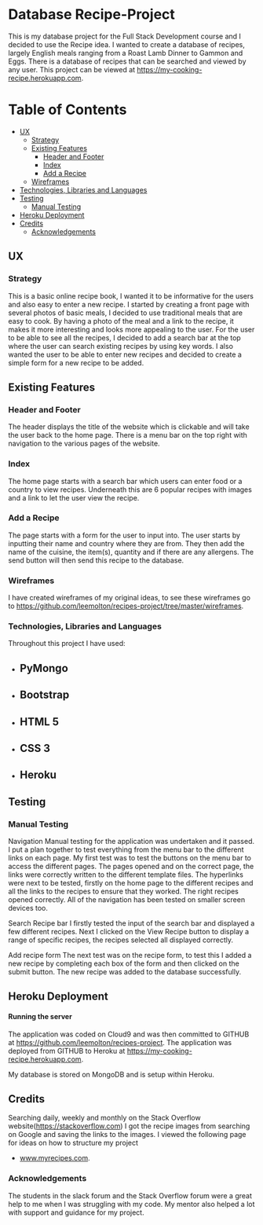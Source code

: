 # Database Recipe-Project

This is my database project for the Full Stack Development course and I decided to use the Recipe idea. I wanted to create a database of recipes, largely English meals ranging
from a Roast Lamb Dinner to Gammon and Eggs. There is a database of recipes that can be searched and viewed by any user. This project can be viewed at https://my-cooking-recipe.herokuapp.com.


# Table of Contents
- [UX](https://github.com/leemolton/recipes-project/master/README.md#ux)
    - [Strategy](https://github.com/leemolton/recipes-project/README.md#strategy)
    - [Existing Features](https://github.com/leemolton/recipes-project/README.md#existing-features)
        - [Header and Footer](https://github.com/leemolton/recipes-project/README.md#header-and-footer)
        - [Index](https://github.com/leemolton/recipes-project/README.md#index)
        - [Add a Recipe](https://github.com/leemolton/recipes-project/README.md#dates-for-your-diary)
    - [Wireframes](https://github.com/leemolton/recipes-project/README.md#wireframes)
- [Technologies, Libraries and Languages](https://github.com/leemolton/recipes-project/README.md#technologies-libraries-and-languages)
- [Testing](https://github.com/leemolton/recipes-project/README.md#testing)
    - [Manual Testing](https://github.com/leemolton/recipes-project/README.md#manual-testing)
- [Heroku Deployment](https://github.com/leemolton/recipes-project/README.md#heroku-deployment)
- [Credits](https://github.com/leemolton/recipes-project/README.md#credits)
    - [Acknowledgements](https://github.com/leemolton/recipes-project/README.md#acknowledgements)


## UX

### Strategy
This is a basic online recipe book, I wanted it to be informative for the users and also easy to enter a new recipe.
I started by creating a front page with several photos of basic meals, I decided to use traditional meals that are easy to cook. By having a photo of the meal and a link to the recipe, it makes it more interesting and looks more appealing to the user. For the user to be able to see all the recipes, I decided to add a search bar at the top where the user can search existing recipes by using key words. I also wanted the user to be able to enter new recipes and decided to create a simple form for a new recipe to be added.

## Existing Features

### Header and Footer
The header displays the title of the website which is clickable and will take the user back to the home page.
There is a menu bar on the top right with navigation to the various pages of the website.

### Index
The home page starts with a search bar which users can enter food or a country to view recipes.
Underneath this are 6 popular recipes with images and a link to let the user view the recipe.

### Add a Recipe
The page starts with a form for the user to input into. The user starts by inputting their name 
and country where they are from. They then add the name of the cuisine, the item(s),
quantity and if there are any allergens. The send button will then send this recipe to the database.

### Wireframes 
I have created wireframes of my original ideas, to see these wireframes go to https://github.com/leemolton/recipes-project/tree/master/wireframes.

### Technologies, Libraries and Languages

Throughout this project I have used: 
- ## PyMongo

- ## Bootstrap 
 
- ## HTML 5

- ## CSS 3 

- ## Heroku 

## Testing
    
### Manual Testing

Navigation
Manual testing for the application was undertaken and it passed. I put a plan together to test everything from the menu bar to the different links on each page. My first test was to test the buttons on the menu bar to access the different pages. The pages opened and on the correct page, the links were correctly written to the different template files. The hyperlinks were next to be tested, firstly on the home page to the different recipes and all the links to the recipes to ensure that they worked. The right recipes opened correctly. All of the navigation has been tested on smaller screen 
devices too.
    
Search Recipe bar
I firstly tested the input of the search bar and displayed a few different recipes. Next I clicked on the View Recipe button to display a range of specific recipes, the recipes selected all displayed correctly.
    
Add recipe form
The next test was on the recipe form, to test this I added a new recipe by completing each box of the form and then clicked on the submit button. The new recipe was added to the database successfully.
    

## Heroku Deployment

#### Running the server
The application was coded on Cloud9 and was then committed to GITHUB 
at https://github.com/leemolton/recipes-project. The application was 
deployed from GITHUB to Heroku at https://my-cooking-recipe.herokuapp.com.
    
My database is stored on MongoDB and is setup within Heroku.

## Credits
Searching daily, weekly and monthly on the Stack Overflow 
website(https://stackoverflow.com)
I got the recipe images from searching on Google and saving the links
to the images.
I viewed the following page for ideas on how to structure my project
- www.myrecipes.com.

### Acknowledgements
The students in the slack forum and the Stack Overflow forum 
were a great help to me when I was struggling with my code.
My mentor also helped a lot with support and guidance for my project.
